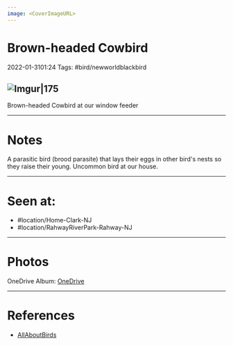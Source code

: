 ```yaml
---
image: <CoverImageURL>
---
```


# **Brown-headed Cowbird**
2022-01-3101:24
Tags: #bird/newworldblackbird


## ![Imgur|175](https://i.imgur.com/g8krtwc.png)
Brown-headed Cowbird at our window feeder

---------------------------------------------------------------
# **Notes**
A parasitic bird (brood parasite) that lays their eggs in other bird's nests so they raise their young. Uncommon bird at our house.

---------------------------------------------------------------
# Seen at:
-   #location/Home-Clark-NJ 
-   #location/RahwayRiverPark-Rahway-NJ 

---------------------------------------------------------------
# **Photos**
OneDrive Album: [OneDrive](https://1drv.ms/u/s!AvaIuMdCo_w-xhvuCLO1SqqRr-nE?e=lJbm0o)

---------------------------------------------------------------
# References
- [AllAboutBirds](https://www.allaboutbirds.org/guide/Brown-headed_Cowbird/overview)
